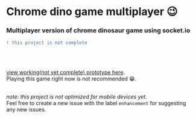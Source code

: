 # Chrome dino game multiplayer 😉

### Multiplayer version of chrome dinosaur game using socket.io

```diff
! this project is not complete
``` 
<br /> <br />

[view working(not yet complete) prototype here](https://chrome-dino-multiplayer001.glitch.me/).<br />
Playing this game right now is not recommended 😁.<br /> <br /> 

*note: this project is not optimized for mobile devices yet.* <br />
Feel free to create a new issue with the label ```enhancement``` for suggesting any new issues.
